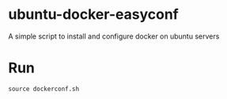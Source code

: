 # ubuntu-docker-easyconf
A simple script to install and configure docker on ubuntu servers

# Run
`source dockerconf.sh`
